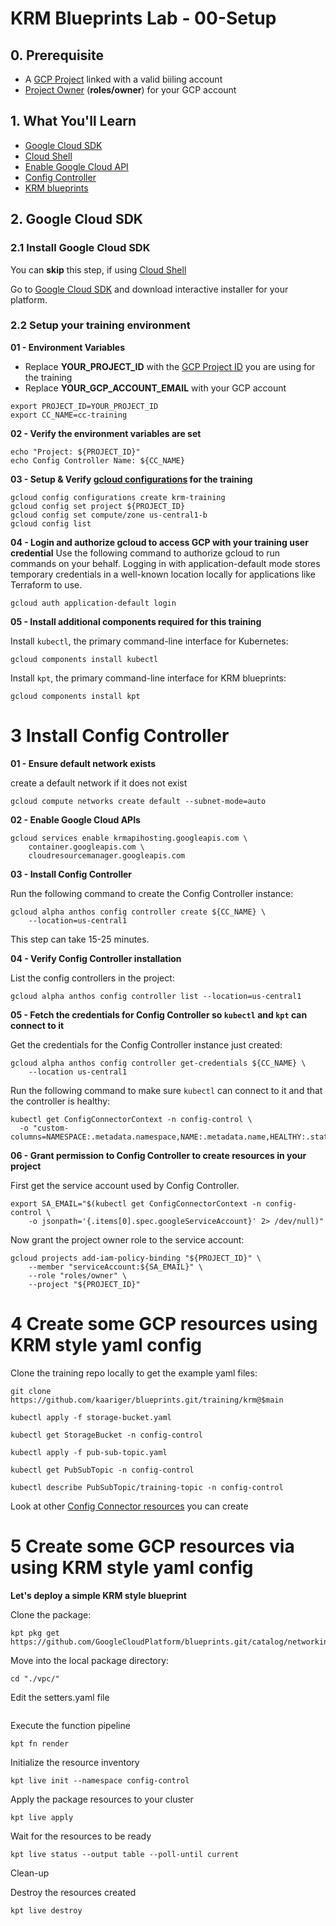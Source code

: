 # KRM Blueprints Lab - 00-Setup

## 0. Prerequisite

* A [GCP Project](https://cloud.google.com/resource-manager/docs/creating-managing-projects#creating_a_project) linked with a valid biiling account
* [Project Owner](https://cloud.google.com/iam/docs/understanding-roles#basic-definitions) (**roles/owner**) for your GCP account

## 1. What You'll Learn

* [Google Cloud SDK](https://cloud.google.com/sdk/)
* [Cloud Shell](https://cloud.google.com/shell/docs)
* [Enable Google Cloud API](https://cloud.google.com/service-usage/docs/enable-disable)
* [Config Controller](https://cloud.google.com/anthos-config-management/docs/concepts/config-controller-overview)
* [KRM blueprints](https://github.com/GoogleCloudPlatform/blueprints/)

## 2. Google Cloud SDK

### 2.1 Install Google Cloud SDK

You can **skip** this step, if using [Cloud Shell](https://cloud.google.com/shell/docs)

Go to [Google Cloud SDK](https://cloud.google.com/sdk/docs/downloads-interactive) and download interactive installer for your platform.

### 2.2 Setup your training environment

**01 - Environment Variables**
* Replace **YOUR_PROJECT_ID** with the [GCP Project ID](https://cloud.google.com/resource-manager/docs/creating-managing-projects#before_you_begin) you are using for the training
* Replace **YOUR_GCP_ACCOUNT_EMAIL** with your GCP account

```
export PROJECT_ID=YOUR_PROJECT_ID
export CC_NAME=cc-training
```

**02 - Verify the environment variables are set**
```
echo "Project: ${PROJECT_ID}"
echo Config Controller Name: ${CC_NAME}
```

**03 - Setup & Verify [gcloud configurations](https://cloud.google.com/sdk/gcloud/reference/config) for the training**
```
gcloud config configurations create krm-training
gcloud config set project ${PROJECT_ID}
gcloud config set compute/zone us-central1-b
gcloud config list
```

**04 - Login and authorize gcloud to access GCP with your training user credential**
Use the following command to authorize gcloud to run commands on your behalf. Logging in with application-default mode stores temporary credentials in a well-known location locally for applications like Terraform to use.
```
gcloud auth application-default login
```
**05 - Install additional components required for this training**

Install `kubectl`, the primary command-line interface for Kubernetes:

```
gcloud components install kubectl
```

Install `kpt`, the primary command-line interface for KRM blueprints:

```
gcloud components install kpt
```

# 3 Install Config Controller

**01 - Ensure default network exists**

create a default network if it does not exist

```
gcloud compute networks create default --subnet-mode=auto
```

**02 - Enable Google Cloud APIs**

```
gcloud services enable krmapihosting.googleapis.com \
    container.googleapis.com \
    cloudresourcemanager.googleapis.com
```

**03 - Install Config Controller**

Run the following command to create the Config Controller instance:

```
gcloud alpha anthos config controller create ${CC_NAME} \
    --location=us-central1
```

This step can take 15-25 minutes.

**04 - Verify Config Controller installation**

List the config controllers in the project:

```
gcloud alpha anthos config controller list --location=us-central1
```

**05 - Fetch the credentials for Config Controller so `kubectl` and `kpt` can connect to it**

Get the credentials for the Config Controller instance just created:

```
gcloud alpha anthos config controller get-credentials ${CC_NAME} \
    --location us-central1
```

Run the following command to make sure `kubectl` can connect to it and that the controller is healthy:

```
kubectl get ConfigConnectorContext -n config-control \
  -o "custom-columns=NAMESPACE:.metadata.namespace,NAME:.metadata.name,HEALTHY:.status.healthy"
```

**06 - Grant permission to Config Controller to create resources in your project**

First get the service account used by Config Controller.

```
export SA_EMAIL="$(kubectl get ConfigConnectorContext -n config-control \
    -o jsonpath='{.items[0].spec.googleServiceAccount}' 2> /dev/null)"
```

Now grant the project owner role to the service account:

```
gcloud projects add-iam-policy-binding "${PROJECT_ID}" \
    --member "serviceAccount:${SA_EMAIL}" \
    --role "roles/owner" \
    --project "${PROJECT_ID}"
```

# 4 Create some GCP resources using KRM style yaml config

Clone the training repo locally to get the example yaml files:

```
git clone https://github.com/kaariger/blueprints.git/training/krm@$main
```


```
kubectl apply -f storage-bucket.yaml
```

```
kubectl get StorageBucket -n config-control
```

```
kubectl apply -f pub-sub-topic.yaml
```

```
kubectl get PubSubTopic -n config-control
```

```
kubectl describe PubSubTopic/training-topic -n config-control
```

Look at other [Config Connector resources](https://cloud.google.com/config-connector/docs/reference/overview) you can create

# 5 Create some GCP resources via using KRM style yaml config

**Let's deploy a simple KRM style blueprint**

Clone the package:

```
kpt pkg get https://github.com/GoogleCloudPlatform/blueprints.git/catalog/networking/network/vpc@$main
```

Move into the local package directory:

```
cd "./vpc/"
```

Edit the setters.yaml file

```

```

Execute the function pipeline

```
kpt fn render
```

Initialize the resource inventory

```
kpt live init --namespace config-control
```

Apply the package resources to your cluster

```
kpt live apply
```

Wait for the resources to be ready

```
kpt live status --output table --poll-until current
```

Clean-up

Destroy the resources created

```
kpt live destroy
```
